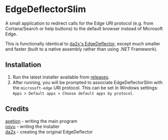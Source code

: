# EdgeDeflectorSlim
A small application to redirect calls for the Edge URI protocol (e.g. from Cortana/Search or help buttons) to the default browser instead of Microsoft Edge.

This is functionally identical to [da2x's EdgeDeflector](https://github.com/da2x/EdgeDeflector), except much smaller and faster (built to a native assembly rather than using .NET Framework).

## Installation
1. Run the latest installer available from [releases](https://github.com/osyu/EdgeDeflectorSlim/releases).
2. After running, you will be prompted to associate EdgeDeflectorSlim with the `microsoft-edge` URI protocol. This can be set in Windows settings: `Apps > Default apps > Choose default apps by protocol`.

## Credits
[axetion](https://github.com/axetion) - writing the main program  
[osyu](https://github.com/osyu) - writing the installer  
[da2x](https://github.com/da2x) - creating the original EdgeDeflector
